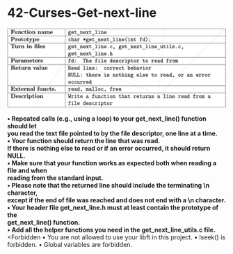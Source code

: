 # 42-Curses-Get-next-line

![SS](SS/gnl.png)

**• Repeated calls (e.g., using a loop) to your get_next_line() function should let  
you read the text file pointed to by the file descriptor, one line at a time.  
• Your function should return the line that was read.  
If there is nothing else to read or if an error occurred, it should return NULL.  
• Make sure that your function works as expected both when reading a file and when  
reading from the standard input.  
• Please note that the returned line should include the terminating \n character,  
except if the end of file was reached and does not end with a \n character.  
• Your header file get_next_line.h must at least contain the prototype of the  
get_next_line() function.  
• Add all the helper functions you need in the get_next_line_utils.c file.**
<Forbidden
• You are not allowed to use your libft in this project.
• lseek() is forbidden.
• Global variables are forbidden.
